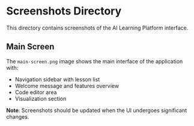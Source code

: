 # Screenshots Directory

This directory contains screenshots of the AI Learning Platform interface.

## Main Screen

The `main-screen.png` image shows the main interface of the application with:

- Navigation sidebar with lesson list
- Welcome message and features overview
- Code editor area
- Visualization section

**Note**: Screenshots should be updated when the UI undergoes significant changes.
